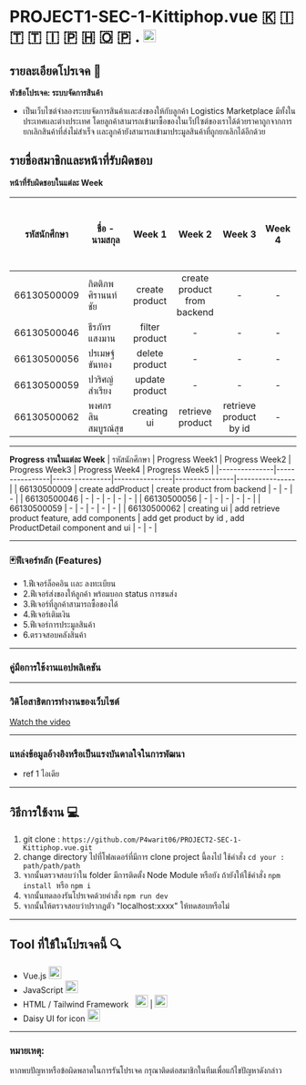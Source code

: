 # PROJECT1-SEC-1-Kittiphop.vue 🇰 🇮 🇹 🇹 🇮 🇵 🇭 🇴 🇵 . <img src="https://upload.wikimedia.org/wikipedia/commons/9/95/Vue.js_Logo_2.svg" alt="Vue.js Logo" width="22" height="22">
## รายละเอียดโปรเจค 🔻
**หัวข้อโปรเจค: ระบบจัดการสินค้า**  
- เป็นเว็บไซต์จำลองระบบจัดการสินค้าเเละส่งของให้กับลูกค้า Logistics Marketplace มีทั้งในประเทศเเละต่างประเทศ โดยลูกค้าสามารถเข้ามาซื้อของในเว็ปไซต์ของเราได้ด้วยราคาถูกจากการยกเลิกสินค้าที่ส่งไม่สำเร็จ เเละลูกค้ายังสามารถเข้ามาประมูลสินค้าที่ถูกยกเลิกได้อีกด้วย

## รายชื่อสมาชิกและหน้าที่รับผิดชอบ


**หน้าที่รับผิดชอบในแต่ละ Week**

| รหัสนักศึกษา  | ชื่อ - นามสกุล          |      Week 1      | Week 2 | Week 3 | Week 4 | Week 5 | เปอร์เซ็นการรับผิดชอบงาน |
|---------------|-----------------|:----------------:|:------:|:------:|:------:|:------:|:------------------------:|
| 66130500009  | กิตติภพ ศิรานนท์ชัย     | create product   |   create product from backend   |   -   |   -   |   -   |           20%            |
| 66130500046  | ธีรภัทร แสงมาน      | filter product   |   -   |   -   |   -   |   -   |           20%            |
| 66130500056  | ปรเมษฐ์ ขันทอง      | delete product   |   -   |   -   |   -   |   -   |           20%            |
| 66130500059  | ปวริศญ์ สำเรียง       | update product   |   -   |   -   |   -   |   -   |           20%            |
| 66130500062  | พงศกร สินสมบูรณ์สุข    | creating ui |   retrieve product   |   retrieve product by id   |   -   |   -   |           20%            |

---

**Progress งานในแต่ละ Week**
| รหัสนักศึกษา | Progress Week1 | Progress Week2 | Progress Week3 | Progress Week4 | Progress Week5 |
|---------------|----------------|----------------|----------------|----------------|----------------|
| 66130500009   | create addProduct | create product from backend  | -              | -              | -              |
| 66130500046   | -              | -              | -              | -              | -              |
| 66130500056   | -              | -              | -              | -              | -              |
| 66130500059   | -              | -              | -              | -              | -              |
| 66130500062   | creating ui | add retrieve product feature, add components | add get product by id , add ProductDetail component and ui | -              | -              |


---
### 🃏ฟีเจอร์หลัก (Features)
- 1.ฟีเจอร์ล็อคอิน เเละ ลงทะเบียน
- 2.ฟีเจอร์ส่งของให้ลูกค้า พร้อมบอก status การขนส่ง
- 3.ฟีเจอร์ที่ลูกค้าสามารถซื้อของได้
- 4.ฟีเจอร์เติมเงิน
- 5.ฟีเจอร์การประมูลสินค้า
- 6.ตรวจสอบคลังสินค้า

--- 
### คู่มือการใช้งานแอปพลิเคชัน 
--- 
### วิดิโอสาธิตการทำงานของเว็บไซต์
[Watch the video](link)

--- 
### แหล่งข้อมูลอ้างอิงหรือเป็นแรงบันดาลใจในการพัฒนา
- ref 1 ไอเดีย 
---

## วิธีการใช้งาน 💻
1. git clone : ` https://github.com/P4warit06/PROJECT2-SEC-1-Kittiphop.vue.git `
2. change directory ไปที่โฟลเดอร์ที่มีการ clone project นี้ลงไป ใช้คำสั่ง `cd your : path/path/path`
3. จากนั้นตรวจสอบว่าใน folder มีการติดตั้ง Node Module หรือยัง ถ้ายังให้ใช้คำสั่ง `npm install`  หรือ `npm i`
4. จากนั้นทดลองรันโปรเจคด้วยคำสั่ง `npm run dev `
5. จากนั้นให้ตรวจสอบว่าปรากฎตัว "localhost:xxxx" ให้ทดสอบหรือไม่
---

## Tool ที่ใช้ในโปรเจคนี้ 🔍
- Vue.js <img src="https://upload.wikimedia.org/wikipedia/commons/9/95/Vue.js_Logo_2.svg" alt="Vue.js Logo" width="22" height="22">
- JavaScript <img src="https://cdn.worldvectorlogo.com/logos/logo-javascript.svg" alt="Js.js Logo" width="22" height="22">
- HTML / Tailwind Framework &nbsp;  <img src="https://cdn.worldvectorlogo.com/logos/html-1.svg" alt="Html.js Logo" width="22" height="22"> |  <img src="https://cdn.worldvectorlogo.com/logos/tailwind-css-2.svg" alt="Tailwind.js Logo" width="22" height="22">
- Daisy UI for icon  <img src="https://avatars.githubusercontent.com/u/76870092?s=280&v=4" alt="daisy.Logo" width="22" height="22">

---

### หมายเหตุ:
หากพบปัญหาหรือข้อผิดพลาดในการรันโปรเจค  กรุณาติดต่อสมาชิกในทีมเพื่อแก้ไขปัญหาดังกล่าว
